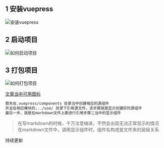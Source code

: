## 1 安装vuepress
![安装vuepress](http://tvax4.sinaimg.cn/large/7e84681dgy1gfg0ropfh7j20j40bcmyk.jpg)

## 2 启动项目
![如何启动项目](http://tva4.sinaimg.cn/large/7e84681dgy1gfg0roeynmj20di0bcjsi.jpg)

## 3 打包项目
![如何打包项目](http://tvax3.sinaimg.cn/large/7e84681dgy1gfg0roklwxj20ee0bcq44.jpg)


[文章当中可用图标](https://github.com/markdown-it/markdown-it-emoji/blob/master/lib/data/full.json)

```markdown
首先在.vuepress/components 目录当中创建相应的源组件
并且在相应模块的.../use/ 目录下引用源文件，该步骤就是显示创建好的源组件
最后一步，就是在markdown文件上面进行引用步骤二当中的显示组件
```
>在写markdown的时候，千万注意缩进，不然会出现无法正常显示的情况
>在markdown文件中，调用显示组件时，组件名构成是文件夹的层级关系


持续更新